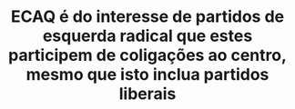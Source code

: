 ---
title: "ECAQ é do interesse de partidos de esquerda radical que estes participem de coligações ao centro, mesmo que isto inclua partidos liberais"
infoslide: ""
round: "Round 5"
weight: 5
videos: []
tags: ['Social Movements', 'Politics']
layout: "motion"
categories: ["motions"]
---